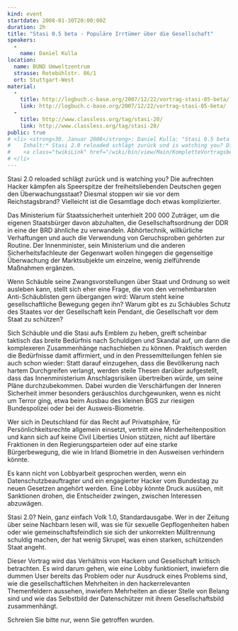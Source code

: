 ```yaml
---
kind: event
startdate: 2008-01-30T20:00:00Z
duration: 2h
title: "Stasi 0.5 beta - Populäre Irrtümer über die Gesellschaft"
speakers:
  -
    name: Daniel Kulla
location:
  name: BUND Umweltzentrum
  strasse: Rotebühlstr. 86/1
  ort: Stuttgart-West
material:
  -
    title: http://logbuch.c-base.org/2007/12/22/vortrag-stasi-05-beta/
    link: http://logbuch.c-base.org/2007/12/22/vortrag-stasi-05-beta/
  -
    title: http://www.classless.org/tag/stasi-20/
    link: http://www.classless.org/tag/stasi-20/
public: true
# <li> <strong>30. Januar 2008</strong>: Daniel Kulla: "Stasi 0.5 beta - Populäre Irrtümer über die Gesellschaft" <br>
#    Inhalt:* Stasi 2.0 reloaded schlägt zurück und is watching you? Die aufrechten Hacker kämpfen als Speerspitze der freiheitsliebenden Deutschen gegen  den Überwachungsstaat? Diesmal stoppen wir sie vor dem Reichstagsbrand?  Vielleicht ist die Gesamtlage doch etwas komplizierter.<br>
#    <a class="twikiLink" href="/wiki/bin/view/Main/KompletteVortragsbeschreibung">Komplette Vortragsbeschreibung</a>
# </li>
---
```

Stasi 2.0 reloaded schlägt zurück und is watching you? Die aufrechten Hacker
kämpfen als Speerspitze der freiheitsliebenden Deutschen gegen den
Überwachungsstaat? Diesmal stoppen wir sie vor dem Reichstagsbrand? Vielleicht
ist die Gesamtlage doch etwas komplizierter.

Das Ministerium für Staatssicherheit unterhielt 200 000 Zuträger, um die
eigenen Staatsbürger davon abzuhalten, die Gesellschaftsordnung der DDR in eine
der BRD ähnliche zu verwandeln. Abhörtechnik, willkürliche Verhaftungen und
auch die Verwendung von Geruchsproben gehörten zur Routine. Der Innenminister,
sein Ministerium und die anderen Sicherheitsfachleute der Gegenwart wollen
hingegen die gegenseitige Überwachung der Marktsubjekte um einzelne, wenig
zielführende Maßnahmen ergänzen.

Wenn Schäuble seine Zwangsvorstellungen über Staat und Ordnung so weit ausleben
kann, stellt sich eher eine Frage, die von den vernehmbarsten Anti-Schäublisten
gern übergangen wird: Warum steht keine gesellschaftliche Bewegung gegen ihn?
Warum gibt es zu Schäubles Schutz des Staates vor der Gesellschaft kein
Pendant, die Gesellschaft vor dem Staat zu schützen?

Sich Schäuble und die Stasi aufs Emblem zu heben, greift scheinbar taktisch das
breite Bedürfnis nach Schuldigen und Skandal auf, um dann die komplexeren
Zusammenhänge nachschieben zu können. Praktisch werden die Bedürfnisse damit
affirmiert, und in den Pressemitteilungen fehlen sie auch schon wieder: Statt
darauf einzugehen, dass die Bevölkerung nach hartem Durchgreifen verlangt,
werden steile Thesen darüber aufgestellt, dass das Innenministerium
Anschlagsrisiken übertreiben würde, um seine Pläne durchzubekommen. Dabei
wurden die Verschärfungen der Inneren Sicherheit immer besonders geräuschlos
durchgewunken, wenn es nicht um Terror ging, etwa beim Ausbau des kleinen BGS
zur riesigen Bundespolizei oder bei der Ausweis-Biometrie.

Wer sich in Deutschland für das Recht auf Privatsphäre, für
Persönlichkeitsrechte allgemein einsetzt, vertritt eine Minderheitenposition
und kann sich auf keine Civil Liberties Union stützen, nicht auf libertäre
Fraktionen in den Regierungsparteien oder auf eine starke Bürgerbewegung, die
wie in Irland Biometrie in den Ausweisen verhindern könnte.

Es kann nicht von Lobbyarbeit gesprochen werden, wenn ein
Datenschutzbeauftragter und ein engagierter Hacker vom Bundestag zu neuen
Gesetzen angehört werden. Eine Lobby könnte Druck ausüben, mit Sanktionen
drohen, die Entscheider zwingen, zwischen Interessen abzuwägen.

Stasi 2.0? Nein, ganz einfach Volk 1.0, Standardausgabe. Wer in der Zeitung
über seine Nachbarn lesen will, was sie für sexuelle Gepflogenheiten haben oder
wie gemeinschaftsfeindlich sie sich der unkorrekten Mülltrennung schuldig
machen, der hat wenig Skrupel, was einen starken, schützenden Staat angeht.

Dieser Vortrag wird das Verhältnis von Hackern und Gesellschaft kritisch
betrachten. Es wird darum gehen, wie eine Lobby funktioniert, inwiefern die
dummen User bereits das Problem oder nur Ausdruck eines Problems sind, wie die
gesellschaftlichen Mehrheiten in den hackerrelevanten Themenfeldern aussehen,
inwiefern Mehrheiten an dieser Stelle von Belang sind und wie das Selbstbild
der Datenschützer mit ihrem Gesellschaftsbild zusammenhängt.

Schreien Sie bitte nur, wenn Sie getroffen wurden.


